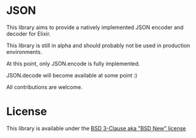 # JSON

This library aims to provide a natively implemented JSON encoder and decoder for Elixir. 

This library is still in alpha and should probably not be used in production environments. 

At this point, only JSON.encode is fully implemented.

JSON.decode will become available at some point :)

All contributions are welcome.

# License
This library is available under the [BSD 3-Clause aka "BSD New" license](http://www.tldrlegal.com/l/BSD3)
